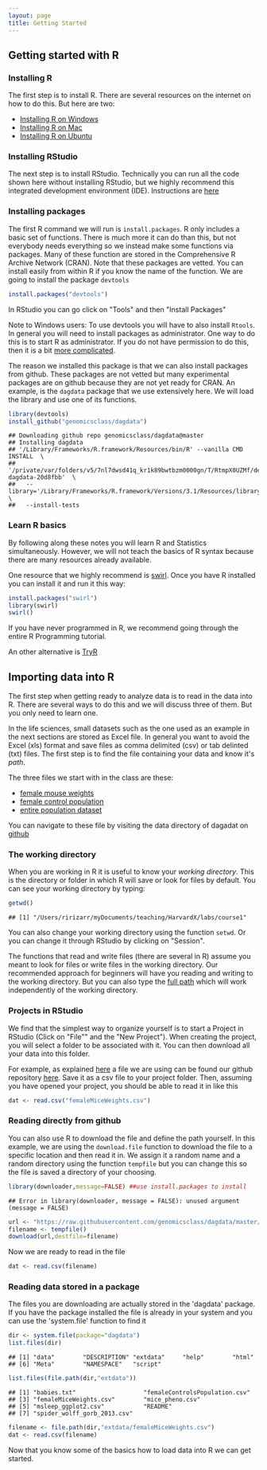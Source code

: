 ```yaml
---
layout: page
title: Getting Started
---
```


## Getting started with R

### Installing R

The first step is to install R. There are several resources on the internet on how to do this. But here are two:

* [Installing R on Windows](http://youtu.be/mfGFv-iB724)
* [Installing R on Mac](http://youtu.be/Icawuhf0Yqo)
* [Installing R on Ubuntu](http://cran.r-project.org/bin/linux/ubuntu/README)

### Installing RStudio

The next step is to install RStudio. Technically you can run all the code shown here without installing RStudio, but we highly recommend this integrated development environment (IDE). Instructions are [here](http://www.rstudio.com/products/rstudio/download/)

### Installing packages

The first R command we will run is `install.packages`. R only includes a basic set of functions. There is much more it can do than this, but not everybody needs everything so we instead make some functions via packages. Many of these function are stored in the Comprehensive R Archive Network (CRAN). Note that these packages are vetted. You can install easily from within R if you know the name of the function. We are going to install the package `devtools` 


```r
install.packages("devtools")
```

In RStudio you can go click on "Tools" and then "Install Packages"

Note to Windows users: To use devtools you will have to also install `Rtools`. In general you will need to install packages as administrator. One way to do this is to start R as administrator. If you do not have permission to do this, then it is a bit [more complicated](http://www.magesblog.com/2012/04/installing-r-packages-without-admin.html). 

The reason we installed this package is that we can also install packages from github. These packages are not vetted but many experimental packages are on github because they are not yet ready for CRAN. An example, is the `dagdata` package that we use extensively here. We will load the library and use one of its functions.


```r
library(devtools)
install_github("genomicsclass/dagdata")
```

```
## Downloading github repo genomicsclass/dagdata@master
## Installing dagdata
## '/Library/Frameworks/R.framework/Resources/bin/R' --vanilla CMD INSTALL  \
##   '/private/var/folders/v5/7nl7dwsd41q_kr1k89bwtbzm0000gn/T/RtmpX0UZMf/devtools1491532885ed/genomicsclass-dagdata-20d8fbb'  \
##   --library='/Library/Frameworks/R.framework/Versions/3.1/Resources/library'  \
##   --install-tests
```

### Learn R basics 

By following along these notes you will learn R and Statistics simultaneously. However, we will not teach the basics of R syntax because there are many resources already available. 

One resource that we highly recommend is [swirl](http://swirlstats.com/). Once you have R installed you can install it and run it this way:


```r
install.packages("swirl")
library(swirl)
swirl()
```

If you have never programmed in R, we recommend going through the entire R Programming tutorial.

An other alternative is [TryR](http://tryr.codeschool.com/)

## Importing data into R

The first step when getting ready to analyze data is to read in the data into R. There are several ways to do this and we will discuss three of them. But you only need to learn one. 

In the life sciences, small datasets such as the one used as an example in the next sections are stored as Excel file. In general you want to avoid the Excel (xls) format and save files as comma delimited (csv) or tab delinted (txt) files. The first step is to find the file containing your data and know it's *path*. 

The three files we start with in the class are these:

* [female mouse weights](https://raw.githubusercontent.com/genomicsclass/dagdata/master/inst/extdata/femaleMiceWeights.csv)
* [female control population](https://raw.githubusercontent.com/genomicsclass/dagdata/master/inst/extdata/femaleControlsPopulation.csv)
* [entire population dataset](https://raw.githubusercontent.com/genomicsclass/dagdata/master/inst/extdata/mice_pheno.csv)

You can navigate to these file by visiting the data directory of dagadat on [github](https://github.com/genomicsclass/dagdata/tree/master/inst/extdata)
### The working directory

When you are working in R it is useful to know your _working directory_. This is the directory or folder in which R will save or look for files by default. You can see your working directory by typing:


```r
getwd()
```

```
## [1] "/Users/ririzarr/myDocuments/teaching/HarvardX/labs/course1"
```

You can also change your working directory using the function `setwd`. Or you can change it through RStudio by clicking on "Session". 

The functions that read and write files (there are several in R)
 assume you meant to look for files or write files in the working directory. Our recommended approach for beginners will have you  reading and writing to the working directory. But you can also type the [full path](http://www.computerhope.com/jargon/a/absopath.htm) which will work independently of the working directory.

### Projects in RStudio

We find that the simplest way to organize yourself is to start a Project in RStudio (Click on "File"" and the "New Project"). When creating the project, you will select a folder to be associated with it. You can then download all your data into this folder. 

For example, as explained [here](https://www.youtube.com/watch?v=812ruYN4PZQ) a file we are using can be found our github repository [here](https://raw.githubusercontent.com/genomicsclass/dagdata/master/inst/extdata/femaleMiceWeights.csv). Save it as a csv file to your project folder. Then, assuming you have opened your project, you should be able to read it in like this


```r
dat <- read.csv("femaleMiceWeights.csv")
```

### Reading directly from github

You can also use R to download the file and define the path yourself. In this example, we are using the `download.file` function to download the file to a specific location and then read it in. We assign it a random name and a random directory using the function `tempfile` but you can change this so the file is saved a directory of your choosing.


```r
library(downloader,message=FALSE) ##use install.packages to install
```

```
## Error in library(downloader, message = FALSE): unused argument (message = FALSE)
```

```r
url <- "https://raw.githubusercontent.com/genomicsclass/dagdata/master/inst/extdata/femaleMiceWeights.csv"
filename <- tempfile()
download(url,destfile=filename)
```

Now we are ready to read in the file 

```r
dat <- read.csv(filename)
```

### Reading data stored in a package
The files you are downloading are actually stored in the 'dagdata' package. If you have the package installed the file is already in your system and you can use the 'system.file' function to find it


```r
dir <- system.file(package="dagdata")
list.files(dir)
```

```
## [1] "data"        "DESCRIPTION" "extdata"     "help"        "html"       
## [6] "Meta"        "NAMESPACE"   "script"
```

```r
list.files(file.path(dir,"extdata"))
```

```
## [1] "babies.txt"                   "femaleControlsPopulation.csv"
## [3] "femaleMiceWeights.csv"        "mice_pheno.csv"              
## [5] "msleep_ggplot2.csv"           "README"                      
## [7] "spider_wolff_gorb_2013.csv"
```

```r
filename <- file.path(dir,"extdata/femaleMiceWeights.csv")
dat <- read.csv(filename)
```


Now that you know some of the basics how to load data into R we can get started.

